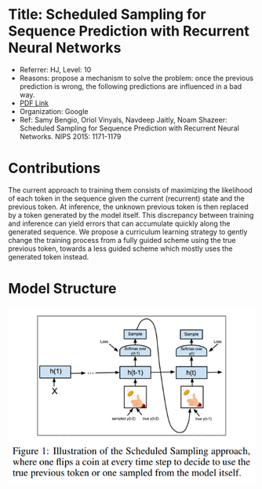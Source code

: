 # Title: Scheduled Sampling for Sequence Prediction with Recurrent Neural Networks
+ Referrer: HJ, Level: 10
+ Reasons: propose a mechanism to solve the problem: once the previous prediction is wrong, the following predictions are influenced in a bad way.
+ [PDF Link](https://arxiv.org/pdf/1506.03099.pdf)  
+ Organization: Google
+ Ref: Samy Bengio, Oriol Vinyals, Navdeep Jaitly, Noam Shazeer: Scheduled Sampling for Sequence Prediction with Recurrent Neural Networks. NIPS 2015: 1171-1179

# Contributions
The current approach to training them consists of maximizing the likelihood of each token in the sequence given the current (recurrent) state and the previous token. At inference, the unknown previous token is then replaced by a token generated by the model itself. This discrepancy between training and inference can yield errors that can accumulate quickly along the generated sequence. We propose a curriculum learning strategy to gently change the training process from a fully guided scheme using the true previous token, towards a less guided scheme which mostly uses the generated token instead.

# Model Structure
![Scheduled Sampling](../Images/Scheduled_Sampling.png)
